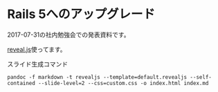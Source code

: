 # Rails 5へのアップグレード

2017-07-31の社内勉強会での発表資料です。

[reveal.js](https://github.com/hakimel/reveal.js/)使ってます。

スライド生成コマンド

```
pandoc -f markdown -t revealjs --template=default.revealjs --self-contained --slide-level=2 --css=custom.css -o index.html index.md
```
